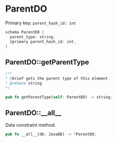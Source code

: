 # ParentDO

Primary key: `parent_hash_id: int`

```rust
schema ParentDO {
  parent_type: string,
  @primary parent_hash_id: int,
}
```
## ParentDO::getParentType

```java
/**
* @brief gets the parent type of this element.
* @return string
*/
```
```rust
pub fn getParentType(self: ParentDO) -> string;
```
## ParentDO::\_\_all\_\_

Data constraint method.

```rust
pub fn __all__(db: JavaDB) -> *ParentDO;
```
